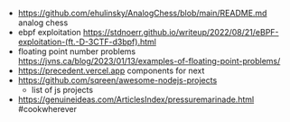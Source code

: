 - https://github.com/ehulinsky/AnalogChess/blob/main/README.md analog chess
- ebpf exploitation https://stdnoerr.github.io/writeup/2022/08/21/eBPF-exploitation-(ft.-D-3CTF-d3bpf).html
- floating point number problems https://jvns.ca/blog/2023/01/13/examples-of-floating-point-problems/
- https://precedent.vercel.app components for next
- https://github.com/sqreen/awesome-nodejs-projects
	- list of js projects
- https://genuineideas.com/ArticlesIndex/pressuremarinade.html #cookwherever
